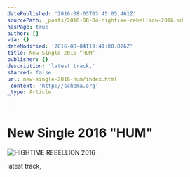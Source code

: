 ```yaml
---
datePublished: '2016-08-05T03:45:05.461Z'
sourcePath: _posts/2016-08-04-hightime-rebellion-2016.md
hasPage: true
author: []
via: {}
dateModified: '2016-08-04T19:41:00.026Z'
title: New Single 2016 “HUM”
publisher: {}
description: 'latest track,'
starred: false
url: new-single-2016-hum/index.html
_context: 'http://schema.org'
_type: Article

---
```

# New Single 2016 "HUM"
![HIGHTIME REBELLION 2016](https://the-grid-user-content.s3-us-west-2.amazonaws.com/b1efc764-d411-48a3-bf15-00cf1ffab06e.jpg)

latest track,